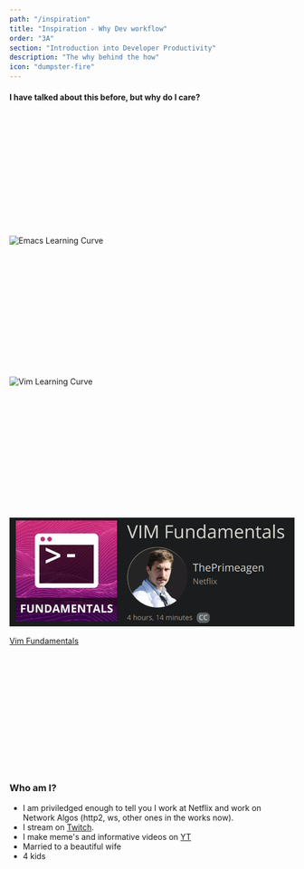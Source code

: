 ```yaml
---
path: "/inspiration"
title: "Inspiration - Why Dev workflow"
order: "3A"
section: "Introduction into Developer Productivity"
description: "The why behind the how"
icon: "dumpster-fire"
---
```


#### I have talked about this before, but why do I care?

<br />
<br />
<br />
<br />
<br />
<br />
<br />
<br />
<br />
<br />
<br />
<br />

![Emacs Learning Curve](./images/emacs-learning.png)

<br />
<br />
<br />
<br />
<br />
<br />
<br />
<br />
<br />
<br />
<br />
<br />

![Vim Learning Curve](./images/vim-learning.png)

<br />
<br />
<br />
<br />
<br />
<br />
<br />
<br />
<br />
<br />
<br />
<br />

![I am a scientist](./images/i-am-science.png)

[Vim Fundamentals](https://frontendmasters.com/courses/vim-fundamentals/)

<br />
<br />
<br />
<br />
<br />
<br />
<br />
<br />
<br />
<br />
<br />
<br />

### Who am I?

* I am priviledged enough to tell you I work at Netflix and work on Network
  Algos (http2, ws, other ones in the works now).
* I stream on [Twitch](twitch.tv/ThePrimeagen).
* I make meme's and informative videos on [YT](youtube.com/ThePrimeagen)
* Married to a beautiful wife
* 4 kids

<br />
<br />
<br />
<br />
<br />
<br />
<br />
<br />
<br />
<br />
<br />
<br />
